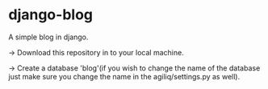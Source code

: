 django-blog
===========

A simple blog in django.

-> Download this repository in to your local machine.

-> Create a database 'blog'(if you wish to change the name of the database just make sure you change the name in the agiliq/settings.py as well).


